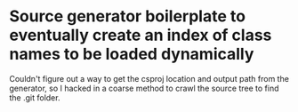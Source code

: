 # Source generator boilerplate to eventually create an index of class names to be loaded dynamically

Couldn't figure out a way to get the csproj location and output path from the generator, so I hacked in a coarse method to crawl the source tree to find the .git folder.
